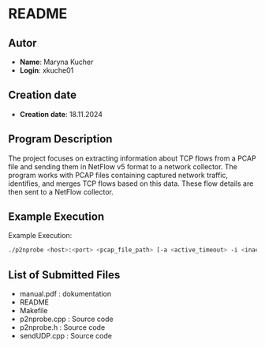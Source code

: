  # README

 ## Autor
 - **Name**: Maryna Kucher
 - **Login**: xkuche01

 ## Creation date
 - **Creation date**: 18.11.2024

 ## Program Description
The project focuses on extracting information about TCP flows from a PCAP 
file and sending them in NetFlow v5 format to a network collector. 
The program works with PCAP files containing captured network traffic, 
identifies, and merges TCP flows based on this data. These flow details 
are then sent to a NetFlow collector.

 ## Example Execution
 Example Execution:
 ```bash
 ./p2nprobe <host>:<port> <pcap_file_path> [-a <active_timeout> -i <inactive_timeout>]
```
  ## List of Submitted Files
  - manual.pdf : dokumentation
  - README
  - Makefile
  - p2nprobe.cpp : Source code
  - p2nprobe.h : Source code
  - sendUDP.cpp : Source code
